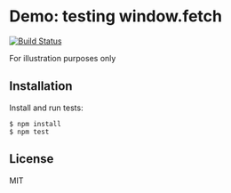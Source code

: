 Demo: testing window.fetch
===============================================================================

[![Build Status](https://travis-ci.org/rjz/testing-window-fetch.svg?branch=master)](https://travis-ci.org/rjz/testing-window-fetch)

For illustration purposes only

Installation
-------------------------------------------------------------------------------

Install and run tests:

    $ npm install
    $ npm test

License
-------------------------------------------------------------------------------

MIT

